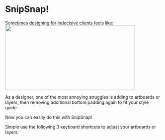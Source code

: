 # SnipSnap!
Sometimes designing for indecisive clients feels like:
<img src="https://tenor.com/view/michael-scott-vasectomy-snipsnap-gif-8754405" width="416" height="208" />

As a designer, one of the most annoying struggles is adding to artboards or layers, then removing additional bottom padding again to fit your style guide.

Now you can easily do this with SnipSnap!

Simple use the following 3 keyboard shortcuts to adjust your artboards or layers:

